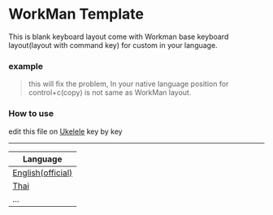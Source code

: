 # WorkMan Template

This is blank keyboard layout come with Workman base keyboard layout(layout with command key) for custom in your language.

### example

> this will fix the problem, In your native language position for control+c(copy) is not same as WorkMan layout.

### How to use

edit this file on [Ukelele](https://software.sil.org/ukelele/) key by key

---

| Language                                                       |
| -------------------------------------------------------------- |
| [English(official)](https://github.com/workman-layout/Workman) |
| [Thai](https://github.com/Wolowit/Thai_Workman)                |
| ...                                                            |
